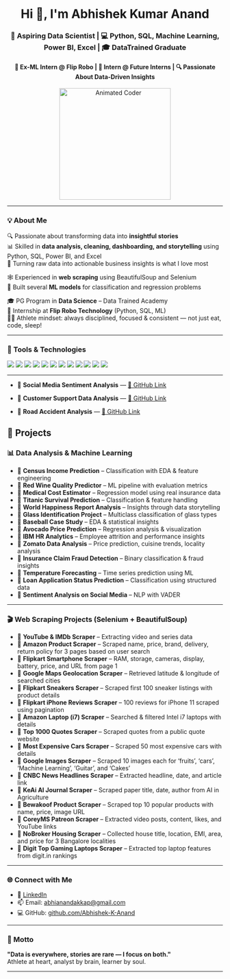 
<h1 align="center">Hi 👋, I'm Abhishek Kumar Anand</h1>
<h3 align="center">🚀 Aspiring Data Scientist | 💻 Python, SQL, Machine Learning, Power BI, Excel | 🎓 DataTrained Graduate</h3>
<h4 align="center">🧠 Ex-ML Intern @ Flip Robo | 🌟 Intern @ Future Interns | 🔍 Passionate About Data-Driven Insights</h4>

<p align="center">
  <img src="https://i.pinimg.com/originals/7d/3b/93/7d3b9381f41e1e4d6b6b8f4b2ce1e91e.gif" width="260" alt="Animated Coder"/>
</p>

---

### 💡 About Me

🔍 Passionate about transforming data into **insightful stories**  
📊 Skilled in **data analysis, cleaning, dashboarding, and storytelling** using Python, SQL, Power BI, and Excel  
🧹 Turning raw data into actionable business insights is what I love most  

🕸️ Experienced in **web scraping** using BeautifulSoup and Selenium  
🤖 Built several **ML models** for classification and regression problems  

🎓 PG Program in **Data Science** – Data Trained Academy  
💼 Internship at **Flip Robo Technology** (Python, SQL, ML)  
🏋️‍♂️ Athlete mindset: always disciplined, focused & consistent — not just eat, code, sleep!

---

### 🧰 Tools & Technologies

<p>
  <img src="https://img.shields.io/badge/Python-3670A0?style=for-the-badge&logo=python&logoColor=white"/>
  <img src="https://img.shields.io/badge/SQL-003B57?style=for-the-badge&logo=sqlite&logoColor=white"/>
  <img src="https://img.shields.io/badge/PostgreSQL-336791?style=for-the-badge&logo=postgresql&logoColor=white"/>
  <img src="https://img.shields.io/badge/PowerBI-F2C811?style=for-the-badge&logo=powerbi&logoColor=black"/>
  <img src="https://img.shields.io/badge/Excel-217346?style=for-the-badge&logo=microsoft-excel&logoColor=white"/>
  <img src="https://img.shields.io/badge/Pandas-150458?style=for-the-badge&logo=pandas&logoColor=white"/>
  <img src="https://img.shields.io/badge/Seaborn-49A6E9?style=for-the-badge&logo=python&logoColor=white"/>
  <img src="https://img.shields.io/badge/Matplotlib-11557C?style=for-the-badge&logo=python&logoColor=white"/>
  <img src="https://img.shields.io/badge/Selenium-43B02A?style=for-the-badge&logo=selenium&logoColor=white"/>
  <img src="https://img.shields.io/badge/BeautifulSoup-4B8BBE?style=for-the-badge&logo=python&logoColor=white"/>
  <img src="https://img.shields.io/badge/Scikit--Learn-F7931E?style=for-the-badge&logo=scikit-learn&logoColor=white"/>
  <img src="https://img.shields.io/badge/Jupyter-F37626?style=for-the-badge&logo=jupyter&logoColor=white"/>
</p>

---

 - 💬 **Social Media Sentiment Analysis** — [🔗 GitHub Link](https://github.com/Abhishek-K-Anand/FUTURE_DS_01)

- 🧾 **Customer Support Data Analysis** — [🔗 GitHub Link](https://github.com/Abhishek-K-Anand/FUTURE_DS_02)

- 🚧 **Road Accident Analysis** — [🔗 GitHub Link](https://github.com/Abhishek-K-Anand/FUTURE_DS_03)


## 📂 Projects

### 📊 Data Analysis & Machine Learning
- 📌 **Census Income Prediction** – Classification with EDA & feature engineering  
- 📌 **Red Wine Quality Predictor** – ML pipeline with evaluation metrics  
- 📌 **Medical Cost Estimator** – Regression model using real insurance data  
- 📌 **Titanic Survival Prediction** – Classification & feature handling  
- 📌 **World Happiness Report Analysis** – Insights through data storytelling  
- 📌 **Glass Identification Project** – Multiclass classification of glass types  
- 📌 **Baseball Case Study** – EDA & statistical insights  
- 📌 **Avocado Price Prediction** – Regression analysis & visualization  
- 📌 **IBM HR Analytics** – Employee attrition and performance insights  
- 📌 **Zomato Data Analysis** – Price prediction, cuisine trends, locality analysis  
- 📌 **Insurance Claim Fraud Detection** – Binary classification & fraud insights  
- 📌 **Temperature Forecasting** – Time series prediction using ML  
- 📌 **Loan Application Status Prediction** – Classification using structured data  
- 📌 **Sentiment Analysis on Social Media** – NLP with VADER


---

### 🎬 Web Scraping Projects (Selenium + BeautifulSoup)
- 📌 **YouTube & IMDb Scraper** – Extracting video and series data  
- 📌 **Amazon Product Scraper** – Scraped name, price, brand, delivery, return policy for 3 pages based on user search  
- 📌 **Flipkart Smartphone Scraper** – RAM, storage, cameras, display, battery, price, and URL from page 1  
- 📌 **Google Maps Geolocation Scraper** – Retrieved latitude & longitude of searched cities  
- 📌 **Flipkart Sneakers Scraper** – Scraped first 100 sneaker listings with product details  
- 📌 **Flipkart iPhone Reviews Scraper** – 100 reviews for iPhone 11 scraped using pagination  
- 📌 **Amazon Laptop (i7) Scraper** – Searched & filtered Intel i7 laptops with details  
- 📌 **Top 1000 Quotes Scraper** – Scraped quotes from a public quote website  
- 📌 **Most Expensive Cars Scraper** – Scraped 50 most expensive cars with details  
- 📌 **Google Images Scraper** – Scraped 10 images each for ‘fruits’, ‘cars’, ‘Machine Learning’, ‘Guitar’, and ‘Cakes’  
- 📌 **CNBC News Headlines Scraper** – Extracted headline, date, and article link  
- 📌 **KeAi AI Journal Scraper** – Scraped paper title, date, author from AI in Agriculture  
- 📌 **Bewakoof Product Scraper** – Scraped top 10 popular products with name, price, image URL  
- 📌 **CoreyMS Patreon Scraper** – Extracted video posts, content, likes, and YouTube links  
- 📌 **NoBroker Housing Scraper** – Collected house title, location, EMI, area, and price for 3 Bangalore localities  
- 📌 **Digit Top Gaming Laptops Scraper** – Extracted top laptop features from digit.in rankings  


---

### 🌐 Connect with Me

- 🔗 [LinkedIn](https://www.linkedin.com/in/abhishekkumaranand)
- 📫 Email: [abhianandakkap@gmail.com](mailto:abhianandakkap@gmail.com)
- 💻 GitHub: [github.com/Abhishek-K-Anand](https://github.com/Abhishek-K-Anand) 
---

### 🧠 Motto  
**"Data is everywhere, stories are rare — I focus on both."**  
Athlete at heart, analyst by brain, learner by soul.

---

